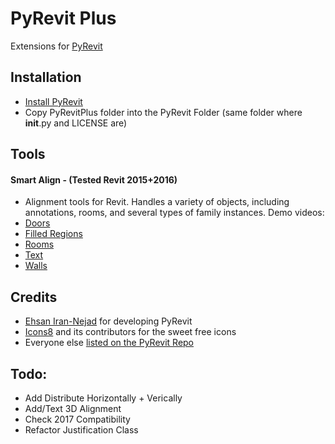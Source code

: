 # PyRevit Plus

Extensions for [PyRevit](https://raw.githubusercontent.com/eirannejad/pyRevit/master/README.md)

## Installation
* [Install PyRevit](https://github.com/eirannejad/pyRevit/)
* Copy PyRevitPlus folder into the PyRevit Folder (same folder where __init__.py and LICENSE are)

## Tools
#### Smart Align - (Tested Revit 2015+2016)
* Alignment tools for Revit. Handles a variety of objects, including annotations, rooms, and several types of family instances. Demo videos:
* [Doors](https://www.dropbox.com/s/wgczdhv7esplywv/Doors.flv?dl=0)
* [Filled Regions](https://www.dropbox.com/s/0fpxxx7twrp51mo/Filed%20Regions.flv?dl=0)
* [Rooms](https://www.dropbox.com/s/626mje9hwoxzzea/Rooms.flv?dl=0)
* [Text](https://www.dropbox.com/s/70i8txw56iz4ujd/Text.flv?dl=0)
* [Walls](https://www.dropbox.com/s/qj6o3bv6x9q0ezn/Walls.flv?dl=0)

## Credits
* [Ehsan Iran-Nejad](https://github.com/eirannejad) for developing PyRevit
* [Icons8](https://icons8.com/) and its contributors for the sweet free icons
* Everyone else  [listed on the PyRevit Repo](https://github.com/eirannejad/pyRevit/blob/master/README.md#credits)

## Todo:
* Add Distribute Horizontally + Verically
* Add/Text 3D Alignment
* Check 2017 Compatibility
* Refactor Justification Class
